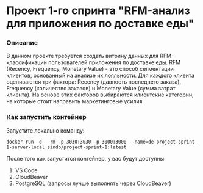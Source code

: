 # Проект 1-го спринта "RFM-анализ для приложения по доставке еды"

### Описание
В данном проекте требуется создать витрину данных для RFM-классификации пользователей приложения по доставке еды. RFM (Recency, Frequency, Monetary Value) - это способ сегментации клиентов, основанный на анализе их лояльности. Для каждого клиента оцениваются три фактора: Recency (давность последнего заказа), Frequency (количество заказов) и Monetary Value (сумма затрат клиента). На основе этих факторов выбираются клиентские категории, на которые стоит направить маркетинговые усилия.

### Как запустить контейнер
Запустите локально команду:

```
docker run -d --rm -p 3030:3030 -p 3000:3000 --name=de-project-sprint-1-server-local sindb/project-sprint-1:latest
```

После того как запустится контейнер, у вас будут доступны:
1. VS Code
2. CloudBeaver
3. PostgreSQL (запросы лучше выполнять через CloudBeaver)
